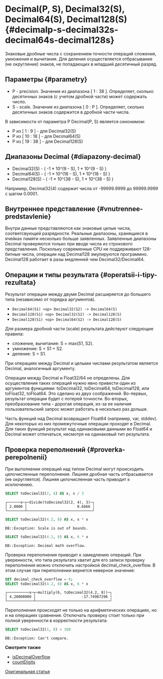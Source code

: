 # Decimal(P, S), Decimal32(S), Decimal64(S), Decimal128(S) {#decimalp-s-decimal32s-decimal64s-decimal128s}

Знаковые дробные числа с сохранением точности операций сложения, умножения и вычитания. Для деления осуществляется отбрасывание (не округление) знаков, не попадающих в младший десятичный разряд.

## Параметры {#parametry}

-   P - precision. Значение из диапазона \[ 1 : 38 \]. Определяет, сколько десятичных знаков (с учетом дробной части) может содержать число.
-   S - scale. Значение из диапазона \[ 0 : P \]. Определяет, сколько десятичных знаков содержится в дробной части числа.

В зависимости от параметра P Decimal(P, S) является синонимом:
- P из \[ 1 : 9 \] - для Decimal32(S)
- P из \[ 10 : 18 \] - для Decimal64(S)
- P из \[ 19 : 38 \] - для Decimal128(S)

## Диапазоны Decimal {#diapazony-decimal}

-   Decimal32(S) - ( -1 \* 10^(9 - S), 1 \* 10^(9 - S) )
-   Decimal64(S) - ( -1 \* 10^(18 - S), 1 \* 10^(18 - S) )
-   Decimal128(S) - ( -1 \* 10^(38 - S), 1 \* 10^(38 - S) )

Например, Decimal32(4) содержит числа от -99999.9999 до 99999.9999 c шагом 0.0001.

## Внутреннее представление {#vnutrennee-predstavlenie}

Внутри данные представляются как знаковые целые числа, соответсвующей разрядности. Реальные диапазоны, хранящиеся в ячейках памяти несколько больше заявленных. Заявленные диапазоны Decimal проверяются только при вводе числа из строкового представления.
Поскольку современные CPU не поддерживают 128-битные числа, операции над Decimal128 эмулируются программно. Decimal128 работает в разы медленней чем Decimal32/Decimal64.

## Операции и типы результата {#operatsii-i-tipy-rezultata}

Результат операции между двумя Decimal расширяется до большего типа (независимо от порядка аргументов).

-   `Decimal64(S1) <op> Decimal32(S2) -> Decimal64(S)`
-   `Decimal128(S1) <op> Decimal32(S2) -> Decimal128(S)`
-   `Decimal128(S1) <op> Decimal64(S2) -> Decimal128(S)`

Для размера дробной части (scale) результата действуют следующие правила:

-   сложение, вычитание: S = max(S1, S2).
-   умножение: S = S1 + S2.
-   деление: S = S1.

При операциях между Decimal и целыми числами результатом является Decimal, аналогичный аргументу.

Операции между Decimal и Float32/64 не определены. Для осуществления таких операций нужно явно привести один из аргументов функциями: toDecimal32, toDecimal64, toDecimal128, или toFloat32, toFloat64. Это сделано из двух соображений. Во-первых, результат операции будет с потерей точности. Во-вторых, преобразование типа - дорогая операция, из-за ее наличия пользовательский запрос может работать в несколько раз дольше.

Часть функций над Decimal возвращают Float64 (например, var, stddev). Для некоторых из них промежуточные операции проходят в Decimal.
Для таких функций результат над одинаковыми данными во Float64 и Decimal может отличаться, несмотря на одинаковый тип результата.

## Проверка переполнений {#proverka-perepolnenii}

При выполнении операций над типом Decimal могут происходить целочисленные переполнения. Лишняя дробная часть отбрасывается (не округляется). Лишняя целочисленная часть приводит к исключению.

``` sql
SELECT toDecimal32(2, 4) AS x, x / 3
```

``` text
┌──────x─┬─divide(toDecimal32(2, 4), 3)─┐
│ 2.0000 │                       0.6666 │
└────────┴──────────────────────────────┘
```

``` sql
SELECT toDecimal32(4.2, 8) AS x, x * x
```

``` text
DB::Exception: Scale is out of bounds.
```

``` sql
SELECT toDecimal32(4.2, 8) AS x, 6 * x
```

``` text
DB::Exception: Decimal math overflow.
```

Проверка переполнения приводит к замедлению операций. При уверенности, что типа результата хватит для его записи проверку переполнения можно отключить настройкой decimal\_check\_overflow. В этом случае при переполнении вернется неверное значение:

``` sql
SET decimal_check_overflow = 0;
SELECT toDecimal32(4.2, 8) AS x, 6 * x
```

``` text
┌──────────x─┬─multiply(6, toDecimal32(4.2, 8))─┐
│ 4.20000000 │                     -17.74967296 │
└────────────┴──────────────────────────────────┘
```

Переполнения происходят не только на арифметических операциях, но и на операциях сравнения. Отключать проверку стоит только при полной уверенности в корректности результата:

``` sql
SELECT toDecimal32(1, 8) < 100
```

``` text
DB::Exception: Can't compare.
```

**Смотрите также**
-   [isDecimalOverflow](../../sql-reference/functions/other-functions.md#is-decimal-overflow)
-   [countDigits](../../sql-reference/functions/other-functions.md#count-digits)


[Оригинальная статья](https://clickhouse.tech/docs/ru/data_types/decimal/) <!--hide-->
